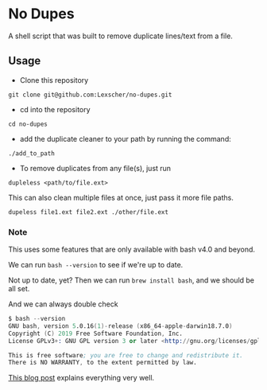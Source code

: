 # No Dupes

A shell script that was built to remove duplicate lines/text from a file.

## Usage

- Clone this repository

`git clone git@github.com:Lexscher/no-dupes.git`

- cd into the repository

`cd no-dupes`

- add the duplicate cleaner to your path by running the command:

 `./add_to_path`

- To remove duplicates from any file(s), just run

`dupleless <path/to/file.ext>`

This can also clean multiple files at once, just pass it more file paths.

`dupeless file1.ext file2.ext ./other/file.ext`

### Note

This uses some features that are only available with bash v4.0 and beyond.

We can run `bash --version` to see if we're up to date.

Not up to date, yet? Then we can run `brew install bash`, and we should be all set.

And we can always double check

```s
$ bash --version
GNU bash, version 5.0.16(1)-release (x86_64-apple-darwin18.7.0)
Copyright (C) 2019 Free Software Foundation, Inc.
License GPLv3+: GNU GPL version 3 or later <http://gnu.org/licenses/gpl.html>

This is free software; you are free to change and redistribute it.
There is NO WARRANTY, to the extent permitted by law.
```

[This blog post](https://itnext.io/upgrading-bash-on-macos-7138bd1066ba) explains everything very well.
